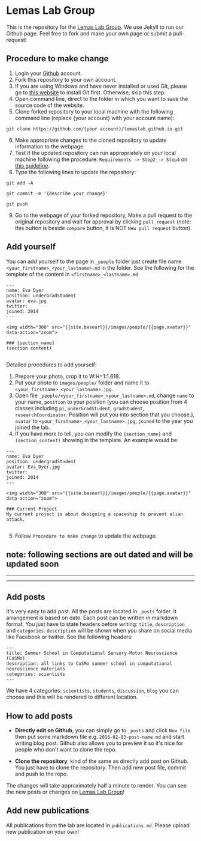 # Lemas Lab Group 

This is the repository for the [Lemas Lab Group](https://lemas-lab-group.github.io/). We use Jekyll to run our Github page. Feel free to fork and make your own page or submit a pull-request!

## Procedure to make change
1. Login your [Github](https://github.com/) account.
2. Fork this repository to your own account.
3. If you are using Windows and have never installed or used Git, please go to [this website](https://git-scm.com/download/win) to install Git first. Otherwise, skip this step.
4. Open command line, direct to the folder in which you want to save the source code of the website. 
5. Clone forked repository to your local machine with the following command line (replace {your account} with your account name):
```
git clone https://github.com/{your account}/lemaslab.github.io.git
```
6. Make appropriate changes to the cloned repository to update information to the webpage.
7. Test if the updated repository can run appropriately on your local machine following the procedure: `Requirements -> Step2 -> Step4` on [this guideline](https://help.github.com/en/articles/setting-up-your-github-pages-site-locally-with-jekyll). 
8. Type the following lines to update the repository:
```
git add -A
```
```
git commit -m '{describe your change}'
```
```
git push
```
9. Go to the webpage of your forked repository, Make a pull request to the original repository and wait for approval by clicking `pull request` (note: this button is beside `compare` button, it is NOT `New pull request` button).

## Add yourself

You can add yourself to the page in `_people` folder just create file name `<your_firstname>_<your_lastname>.md` in the folder. See the following for the template of the content in `<firstname>_<lastname>.md`

```
---
name: Eva Dyer
position: underGradStudent
avatar: eva.jpg
twitter:
joined: 2014
---

<img width="300" src="{{site.baseurl}}/images/people/{{page.avatar}}" data-action="zoom">

### {section_name}
(section content)


```

Detailed procedures to add yourself:
1. Prepare your photo, crop it to W:H=1:1.618.
2. Put your photo to `images/people/` folder and name it to `<your_firstname>_<your_lastname>.jpg`.
3. Open file `_people/<your_firstname>_<your_lastname>.md`, change `name` to your name, `position` to your position (you can choose position from 4 classes including `pi`, `underGradStudent`, `gradStudent`, `researchCoordinator`. Position will put you into section that you choose.), `avatar` to `<your_firstname>_<your_lastname>.jpg`, `joined` to the year you joined the lab.
4. If you have more to tell, you can modify the `{section_name}` and `(section_content)` showing in the template. An example would be:
```
---
name: Eva Dyer
position: undergradStudent
avatar: Eva_Dyer.jpg
twitter:
joined: 2014
---

<img width="300" src="{{site.baseurl}}/images/people/{{page.avatar}}" data-action="zoom">

### Current Project
My current project is about designing a spaceship to prevent alian attack.


```
5. Follow `Procedure to make change` to update the webpage.


## **note: following sections are out dated and will be updated soon**
---
---


## Add posts

It's very easy to add post. All the posts are located in `_posts` folder. It arrangement is based on
date. Each post can be written in markdown format. You just have to state headers before writing: `title`, `description` and `categories`. `description` will be shown when you share on social media like Facebook or twitter. See the following headers:

```
---
title: Summer School in Computational Sensory-Motor Neuroscience (CoSMo)
description: all links to CoSMo summer school in computational neuroscience materials
categories: scientists
---
```

We have 4 categories: `scientists`, `students`, `discussion`, `blog` you can choose and this will be rendered to different location.


## How to add posts


- **Directly edit on Github**, you can simply go to `_posts` and click `New file` then put some markdown file e.g. `2016-02-03-post-name.md` and start writing blog post. Github also allows you to preview it so it's nice for people who don't want to clone the repo. 

- **Clone the repository**, kind of the same as directly add post on Github. You just have to clone the repository. Then add new post file, commit and push to the repo.

The changes will take approximately half a minute to render. You can see the new posts or changes on [Lemas Lab Group](https://lemas-lab-group.github.io/)!

## Add new publications

All publications from the lab are located in `publications.md`. Please upload new publication on your own!

